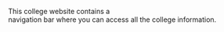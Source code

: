 This college website contains a <br>navigation bar where you can access all the college information.
